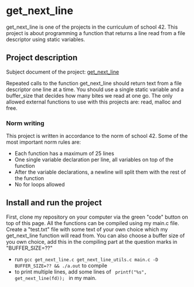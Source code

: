 # get_next_line

get_next_line is one of the projects in the curriculum of school 42. This project is about programming a function that returns a line
read from a file descriptor using static variables.

## Project description
<p>Subject document of the project: <a href="en.subject.pdf" target="_blank">get_next_line</a></p>
Repeated calls to the function get_next_line should return text from a file descriptor one line at a time. You should use a single static variable and a buffer_size that decides how many bites we read at one go.
The only allowed external functions to use with this projects are: read, malloc and free.

### Norm writing

This project is written in accordance to the norm of school 42. Some of the most important norm rules are:
- Each function has a maximum of 25 lines
- One single variable declaration per line, all variables on top of the function 
- After the variable declarations, a newline will split them with the rest of the function
- No for loops allowed


## Install and run the project

First, clone my repository on your computer via the green "code" button on top of this page.
All the functions can be compiled using my main.c file.
Create a "test.txt" file with some text of your own choice which my get_next_line function will read from.
You can also choose a buffer size of you own choice, add this in the compiling part at the question marks in "BUFFER_SIZE=??"
- run <code>gcc get_next_line.c get_next_line_utils.c main.c -D BUFFER_SIZE=?? && ./a.out</code> to compile
- to print multiple lines, add some lines of  <code> printf("%s", get_next_line(fd)); </code> in my main.

